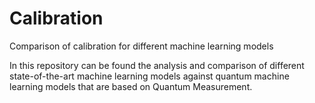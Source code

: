 # Calibration
Comparison of calibration for different machine learning models

In this repository can be found the analysis and comparison of different state-of-the-art machine learning models against quantum machine learning models that are based on Quantum Measurement.
